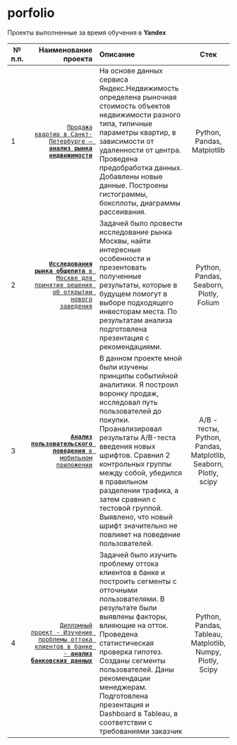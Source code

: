 # porfolio
Проекты выполненные за время обучения в **Yandex**


| № п.п. | Наименование проекта | Описание | Стек |
|-----|-------------:|:------------------------|:-------------:|
| 1  | <code>[Продажа квартир в Санкт-Петербурге — **анализ рынка недвижимости**](https://github.com/dandymsk/porfolio/tree/main/project%201)</code>  | На основе данных сервиса Яндекс.Недвижимость определена рыночная стоимость объектов недвижимости разного типа, типичные параметры квартир, в зависимости от удаленности от центра. Проведена предобработка данных. Добавлены новые данные. Построены гистограммы, боксплоты, диаграммы рассеивания.  | Python, Pandas, Matplotlib |
| 2  | <code>[**Исследования рынка общепита** в Москве для принятия решения об открытии нового заведения](https://github.com/dandymsk/porfolio/tree/main/project%202)</code>  | Задачей было провести исследование рынка Москвы, найти интересные особенности и презентовать полученные результаты, которые в будущем помогут в выборе подходящего инвесторам места. По результатам анализа подготовлена презентация с рекомендациями. | Python, Pandas, Seaborn, Plotly, Folium |
| 3  | <code>[**Анализ пользовательского поведения** в мобильном приложении](https://github.com/dandymsk/porfolio/tree/main/project%203)</code>  | В данном проекте мной были изучены принципы событийной аналитики. Я построил воронку продаж, исследовал путь пользователей до покупки. Проанализировал результаты A/B-теста введения новых шрифтов. Сравнил 2 контрольных группы между собой, убедился в правильном разделении трафика, а затем сравнил с тестовой группой. Выявлено, что новый шрифт значительно не повлияет на поведение пользователей.  | A/B - тесты, Python, Pandas, Matplotlib, Seaborn, Plotly, scipy |
| 4  | <code>[Дипломный проект - Изучение проблемы оттока клиентов в банке - **анализ банковских данных**](https://github.com/dandymsk/porfolio/tree/main/project%204)</code>| Задачей было изучить проблему оттока клиентов в банке и построить сегменты с отточными пользователями. В результате были выявлены факторы, влияющие на отток. Проведена статистическая проверка гипотез. Созданы сегменты пользователей. Даны рекомендации менеджерам. Подготовлена презентация и Dashboard в Tableau, в соответствии с требованиями заказчик  | Python, Pandas, Tableau, Matplotlib, Numpy, Plotly, Scipy   |
